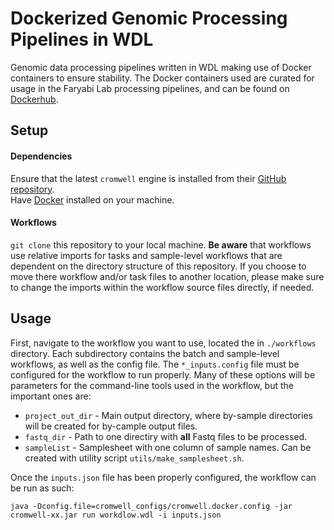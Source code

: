 # Dockerized Genomic Processing Pipelines in WDL
Genomic data processing pipelines written in WDL making use of Docker containers to ensure stability. The Docker containers used are curated for usage in the Faryabi Lab processing pipelines, and can be found on [Dockerhub](https://hub.docker.com/u/faryabilab).

## Setup
#### Dependencies
Ensure that the latest `cromwell` engine is installed from their [GitHub repository](https://github.com/broadinstitute/cromwell). \
Have [Docker](https://www.docker.com/products/personal/) installed on your machine. 
#### Workflows
`git clone` this repository to your local machine. **Be aware** that workflows use relative imports for tasks and sample-level workflows that are dependent on the directory structure of this repository. If you choose to move there workflow and/or task files to another location, please make sure to change the imports within the workflow source files directly, if needed.
## Usage
First, navigate to the workflow you want to use, located the in `./workflows` directory. Each subdirectory contains the batch and sample-level workflows, as well as the config file. The `*_inputs.config` file must be configured for the workflow to run properly. Many of these options will be parameters for the command-line tools used in the workflow, but the important ones are: 
* `project_out_dir` - Main output directory, where by-sample directories will be created for by-cample output files.
* `fastq_dir` - Path to one directiry with **all** Fastq files to be processed.
* `sampleList` - Samplesheet with one column of sample names. Can be created with utility script `utils/make_samplesheet.sh`.

Once the `inputs.json` file has been properly configured, the workflow can be run as such:
```
java -Dconfig.file=cromwell_configs/cromwell.docker.config -jar cromwell-xx.jar run workdlow.wdl -i inputs.json
```
